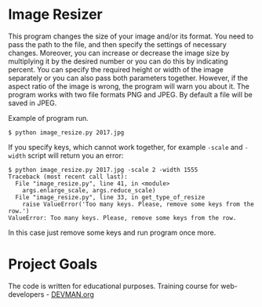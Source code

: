 # Image Resizer

This program changes the size of your image and/or its format. You need to pass the path to the file, and then specify the settings of necessary changes. Moreover, you can increase or decrease the image size by multiplying it by the desired number or you can do this by indicating percent. You can specify the required height or width of the image separately or you can also pass both parameters together. However, if the aspect ratio of the image is wrong, the program will warn you about it. The program works with two file formats PNG and JPEG. By default a file will be saved in JPEG. 

Example of program run.

```#!bash
$ python image_resize.py 2017.jpg

```
If you specify keys, which cannot work together, for example `-scale` and `-width` script will return you an error:

```#!bash
$ python image_resize.py 2017.jpg -scale 2 -width 1555
Traceback (most recent call last):
  File "image_resize.py", line 41, in <module>
    args.enlarge_scale, args.reduce_scale)
  File "image_resize.py", line 33, in get_type_of_resize
    raise ValueError('Too many keys. Please, remove some keys from the row.')
ValueError: Too many keys. Please, remove some keys from the row.

```

In this case just remove some keys and run program once more.

# Project Goals

The code is written for educational purposes. Training course for web-developers - [DEVMAN.org](https://devman.org)
